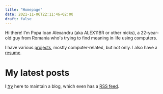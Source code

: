 ```yaml
---
title: "Homepage"
date: 2021-11-06T22:11:46+02:00
draft: false
---
```


Hi there! I'm Popa Ioan Alexandru (aka ALEX11BR or other nicks), a 22-year-old guy from Romania who's trying to find meaning in life using computers.

I have various [projects](projects), mostly computer-related, but not only.
I also have a [resume](resume/resume.pdf).

# My latest posts
I _[try](https://rakhim.org/honestly-undefined/19/)_ here to maintain a blog, which even has a [RSS feed](index.xml).
